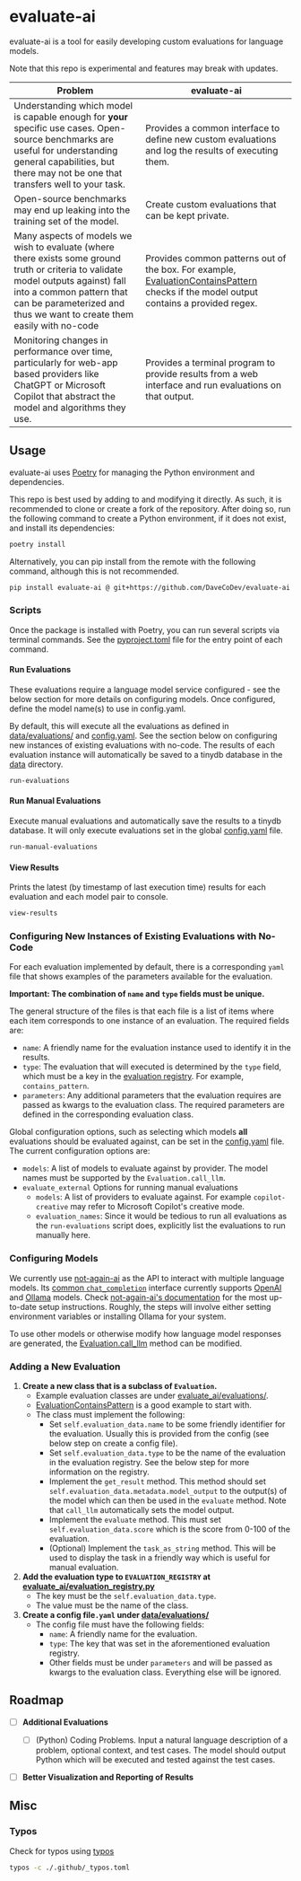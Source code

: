 # evaluate-ai
evaluate-ai is a tool for easily developing custom evaluations for language models.

Note that this repo is experimental and features may break with updates.

| Problem | evaluate-ai |
| --- | --- |
| Understanding which model is capable enough for **your** specific use cases. Open-source benchmarks are useful for understanding general capabilities, but there may not be one that transfers well to your task. | Provides a common interface to define new custom evaluations and log the results of executing them. |
| Open-source benchmarks may end up leaking into the training set of the model. | Create custom evaluations that can be kept private. |
| Many aspects of models we wish to evaluate (where there exists some ground truth or criteria to validate model outputs against) fall into a common pattern that can be parameterized and thus we want to create them easily with no-code | Provides common patterns out of the box. For example, [EvaluationContainsPattern](./evaluate_ai/evaluations/contains_pattern.py) checks if the model output contains a provided regex. | 
| Monitoring changes in performance over time, particularly for web-app based providers like ChatGPT or Microsoft Copilot that abstract the model and algorithms they use. | Provides a terminal program to provide results from a web interface and run evaluations on that output. |


## Usage
evaluate-ai uses [Poetry](https://python-poetry.org/docs/) for managing the Python environment and dependencies.

This repo is best used by adding to and modifying it directly. As such, it is recommended to clone or create a fork of the repository. 
After doing so, run the following command to create a Python environment, if it does not exist, and install its dependencies:
```bash
poetry install
```

Alternatively, you can pip install from the remote with the following command, although this is not recommended.
```bash
pip install evaluate-ai @ git+https://github.com/DaveCoDev/evaluate-ai
```


### Scripts
Once the package is installed with Poetry, you can run several scripts via terminal commands. See the [pyproject.toml](pyproject.toml) file for the entry point of each command.

#### Run Evaluations
These evaluations require a language model service configured - see the below section for more details on configuring models. Once configured, define the model name(s) to use in config.yaml.

By default, this will execute all the evaluations as defined in [data/evaluations/](./data/evaluations/) and [config.yaml](./data/evaluations/config.yaml). See the section below on configuring new instances of existing evaluations with no-code. The results of each evaluation instance will automatically be saved to a tinydb database in the [data](./data/) directory.

```bash
run-evaluations
```

#### Run Manual Evaluations
Execute manual evaluations and automatically save the results to a tinydb database. It will only execute evaluations set in the global [config.yaml](./data/evaluations/config.yaml) file.

```bash
run-manual-evaluations
```

#### View Results
Prints the latest (by timestamp of last execution time) results for each evaluation and each model pair to console.

```bash
view-results
```


### Configuring New Instances of Existing Evaluations with No-Code
For each evaluation implemented by default, there is a corresponding `yaml` file that shows examples of the parameters available for the evaluation.

**Important: The combination of  `name` and `type` fields must be unique.**

The general structure of the files is that each file is a list of items where each item corresponds to one instance of an evaluation. 
The required fields are:
- `name`: A friendly name for the evaluation instance used to identify it in the results.
- `type`: The evaluation that will executed is determined by the `type` field, which must be a key in the [evaluation registry](./evaluate_ai/evaluation_registry.py). For example, `contains_pattern`.
- `parameters`: Any additional parameters that the evaluation requires are passed as kwargs to the evaluation class. The required parameters are defined in the corresponding evaluation class.

Global configuration options, such as selecting which models **all** evaluations should be evaluated against, can be set in the [config.yaml](./data/evaluations/config.yaml) file.
The current configuration options are:
- `models`: A list of models to evaluate against by provider. The model names must be supported by the `Evaluation.call_llm`.
- `evaluate_external` Options for running manual evaluations
  - `models`: A list of providers to evaluate against. For example `copilot-creative` may refer to Microsoft Copilot's creative mode.
  - `evaluation_names`: Since it would be tedious to run all evaluations as the `run-evaluations` script does, explicitly list the evaluations to run manually here.


### Configuring Models
We currently use [not-again-ai](https://github.com/DaveCoDev/not-again-ai/tree/main) as the API to interact with multiple language models. 
Its [common `chat_completion`](https://github.com/DaveCoDev/not-again-ai/blob/main/notebooks/llm/common_chat_completion.ipynb) interface currently supports [OpenAI](https://platform.openai.com/docs/models) and [Ollama](https://ollama.com/library?sort=popular) models. Check [not-again-ai's documentation](https://github.com/DaveCoDev/not-again-ai?tab=readme-ov-file#installation) for the most up-to-date setup instructions. Roughly, the steps will involve either setting environment variables or installing Ollama for your system.

To use other models or otherwise modify how language model responses are generated, the [Evaluation.call_llm](./evaluate_ai/evaluation.py) method can be modified.


### Adding a New Evaluation
1. **Create a new class that is a subclass of `Evaluation`.**
    - Example evaluation classes are under [evaluate_ai/evaluations/](./evaluate_ai/evaluations/). 
    - [EvaluationContainsPattern](./evaluate_ai/evaluations/contains_pattern.py) is a good example to start with.
    - The class must implement the following:
        - Set `self.evaluation_data.name` to be some friendly identifier for the evaluation. Usually this is provided from the config (see below step on create a config file).
        - Set `self.evaluation_data.type` to be the name of the evaluation in the evaluation registry. See the below step for more information on the registry.
        - Implement the `get_result` method. This method should set `self.evaluation_data.metadata.model_output` to the output(s) of the model which can then be used in the `evaluate` method. Note that `call_llm` automatically sets the model output.
        - Implement the `evaluate` method. This must set `self.evaluation_data.score` which is the score from 0-100 of the evaluation.
        - (Optional) Implement the `task_as_string` method. This will be used to display the task in a friendly way which is useful for manual evaluation.
2. **Add the evaluation type to `EVALUATION_REGISTRY` at [evaluate_ai/evaluation_registry.py](./evaluate_ai/evaluation_registry.py)**
    - The key must be the `self.evaluation_data.type`.
    - The value must be the name of the class.
3. **Create a config file`.yaml` under [data/evaluations/](./data/evaluations/)**
    - The config file must have the following fields:
        - `name`: A friendly name for the evaluation.
        - `type`: The key that was set in the aforementioned evaluation registry.
      - Other fields must be under `parameters` and will be passed as kwargs to the evaluation class. Everything else will be ignored.


## Roadmap
- [ ] **Additional Evaluations**
    - [ ] (Python) Coding Problems. Input a natural language description of a problem, optional context, and test cases. 
    The model should output Python which will be executed and tested against the test cases.
- [ ] **Better Visualization and Reporting of Results**


## Misc
### Typos
Check for typos using [typos](https://github.com/crate-ci/typos)

```bash
typos -c ./.github/_typos.toml
```